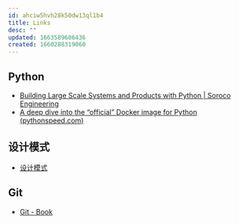```yaml
---
id: ahciw5hvh28k50dw13ql1b4
title: Links
desc: ""
updated: 1663589606436
created: 1660288319060
---
```


## Python

- [Building Large Scale Systems and Products with Python | Soroco Engineering](https://engineering.soroco.com/building-large-scale-systems-and-products-with-python/)
- [A deep dive into the “official” Docker image for Python (pythonspeed.com)](https://pythonspeed.com/articles/official-python-docker-image/)

## 设计模式

- [设计模式](https://refactoringguru.cn/design-patterns)

## Git

- [Git - Book](https://git-scm.com/book/zh/v2)